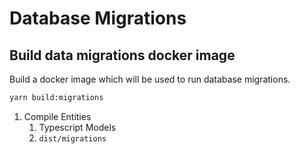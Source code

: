 # Database Migrations

## Build data migrations docker image

Build a docker image which will be used to run database migrations.

``` sh
yarn build:migrations
```

1. Compile Entities
    1. Typescript Models
    1. `dist/migrations`